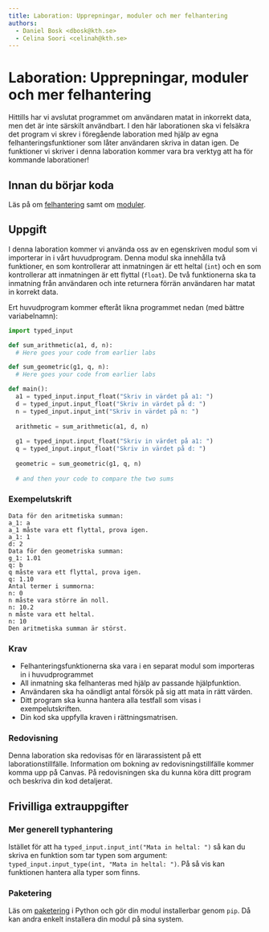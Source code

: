 ```yaml
---
title: Laboration: Upprepningar, moduler och mer felhantering
authors:
  - Daniel Bosk <dbosk@kth.se>
  - Celina Soori <celinah@kth.se>
---
```

# Laboration: Upprepningar, moduler och mer felhantering

Hittills har vi avslutat programmet om användaren matat in inkorrekt data, men 
det är inte särskilt användbart. I den här laborationen ska vi felsäkra det 
program vi skrev i föregående laboration med hjälp av egna 
felhanteringsfunktioner som låter användaren skriva in datan igen. De 
funktioner vi skriver i denna laboration kommer vara bra verktyg att ha för 
kommande laborationer! 

## Innan du börjar koda

Läs på om [felhantering][felhantering] samt om [moduler][moduler]. 

[felhantering]: https://docs.python.org/3/tutorial/errors.html
[moduler]: https://docs.python.org/3/tutorial/modules.html#:~:text=A%20module%20is%20a%20file,global%20variable%20__name__%20.


## Uppgift

I denna laboration kommer vi använda oss av en egenskriven modul som vi 
importerar in i vårt huvudprogram. Denna modul ska innehålla två funktioner, en 
som kontrollerar att inmatningen är ett heltal (`int`) och en som kontrollerar 
att inmatningen är ett flyttal (`float`). De två funktionerna ska ta inmatning 
från användaren och inte returnera förrän användaren har matat in korrekt data. 

Ert huvudprogram kommer efteråt likna programmet nedan (med bättre variabelnamn):

```python
import typed_input

def sum_arithmetic(a1, d, n):
  # Here goes your code from earlier labs

def sum_geometric(g1, q, n):
  # Here goes your code from earlier labs

def main():
  a1 = typed_input.input_float("Skriv in värdet på a1: ")
  d = typed_input.input_float("Skriv in värdet på d: ")
  n = typed_input.input_int("Skriv in värdet på n: ")
  
  arithmetic = sum_arithmetic(a1, d, n)
  
  g1 = typed_input.input_float("Skriv in värdet på a1: ")
  q = typed_input.input_float("Skriv in värdet på d: ")
  
  geometric = sum_geometric(g1, q, n)
  
  # and then your code to compare the two sums
```
### Exempelutskrift
```
Data för den aritmetiska summan:
a_1: a
a_1 måste vara ett flyttal, prova igen.
a_1: 1
d: 2
Data för den geometriska summan:
g_1: 1.01
q: b
q måste vara ett flyttal, prova igen.
q: 1.10
Antal termer i summorna:
n: 0
n måste vara större än noll.
n: 10.2
n måste vara ett heltal.
n: 10
Den aritmetiska summan är störst.
```

### Krav

* Felhanteringsfunktionerna ska vara i en separat modul som importeras in i 
  huvudprogrammet
* All inmatning ska felhanteras med hjälp av passande hjälpfunktion.
* Användaren ska ha oändligt antal försök på sig att mata in rätt värden.
* Ditt program ska kunna hantera alla testfall som visas i exempelutskriften.
* Din kod ska uppfylla kraven i rättningsmatrisen.

### Redovisning

Denna laboration ska redovisas för en lärarassistent på ett 
laborationstillfälle. Information om bokning av redovisningstillfälle kommer 
komma upp på Canvas. På redovisningen ska du kunna
köra ditt program och beskriva din kod detaljerat. 

## Frivilliga extrauppgifter

### Mer generell typhantering

Istället för att ha `typed_input.input_int("Mata in heltal: ")` så kan du 
skriva en funktion som tar typen som argument:
`typed_input.input_type(int, "Mata in heltal: ")`.
På så vis kan funktionen hantera alla typer som finns.

### Paketering

Läs om [paketering][packaging] i Python och gör din modul installerbar 
genom `pip`. Då kan andra enkelt installera din modul på sina system.

[packaging]: https://packaging.python.org/tutorials/packaging-projects/

